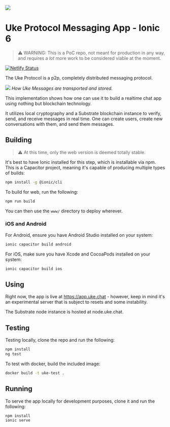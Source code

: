 ![](https://pbs.twimg.com/media/FgldKUKWYAAhoXR?format=png&name=4096x4096)

# Uke Protocol Messaging App - Ionic 6

> :warning: WARNING: This is a PoC repo, not meant for production in any way, and requires a _lot_ more work to be considered viable at the moment.

[![Netlify Status](https://api.netlify.com/api/v1/badges/d610143c-dd14-4539-ae57-2251644fca39/deploy-status)](https://app.netlify.com/sites/uke/deploys)

The Uke Protocol is a p2p, completely distributed messaging protocol.

![](https://camo.githubusercontent.com/4a557746073a052a77aeebfd6375a00c7a5de8671ff1303b6050d8894d5bc27c/68747470733a2f2f6d656469612e646973636f72646170702e6e65742f6174746163686d656e74732f3932323335303636383236343635323831302f313032373235383532393130383732313730342f53637265656e73686f745f323032322d31302d30355f61745f31322e33382e33315f504d2e706e67)
_How Uke Messages are transported and stored._

This implementation shows how one can use it to build a realtime chat app using nothing but blockchain technology.

It utilizes local cryptography and a Substrate blockchain instance to verify, send, and receive messages in real time. One can create users, create new conversations with them, and send them messages.

## Building

> :warning: At this time, only the web version is deemed totally stable.

It's best to have Ionic installed for this step, which is installable via npm. This is a Capacitor project, meaning it's capable of producing multiple types of builds:

```sh
npm install -g @ionic/cli
```

To build for web, run the following:

```sh
npm run build
```

You can then use the `www/` directory to deploy wherever.

### iOS and Android

For Android, ensure you have Android Studio installed on your system:

```sh
ionic capacitor build android
```

For iOS, make sure you have Xcode and CocoaPods installed on your system:

```sh
ionic capacitor build ios
```

## Using

Right now, the app is live at https://app.uke.chat - however, keep in mind it's an experimental server that is subject to resets and some instability.

The Substrate node instance is hosted at node.uke.chat.

## Testing

Testing locally, clone the repo and run the following:

```sh
npm install
ng test
```

To test with docker, build the included image:

```sh
docker build -t uke-test .
```

## Running

To serve the app locally for development purposes, clone it and run the following:

```sh
npm install
ionic serve
```
